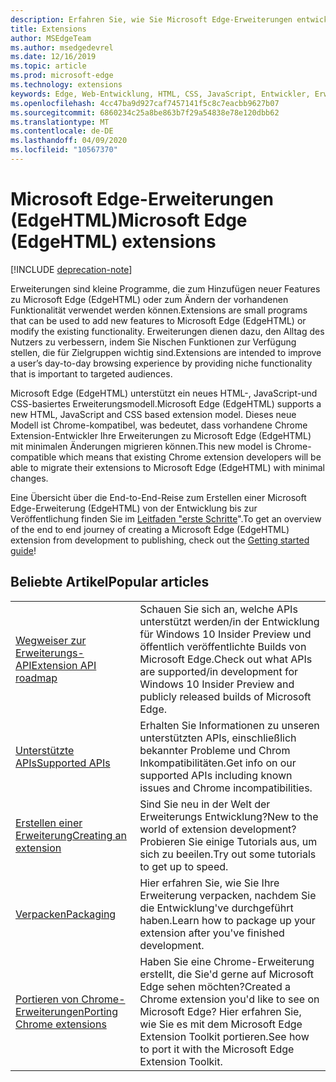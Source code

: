 ```yaml
---
description: Erfahren Sie, wie Sie Microsoft Edge-Erweiterungen entwickeln. Diese kleinen Programme können verwendet werden, um Microsoft Edge neue Funktionen hinzuzufügen oder vorhandene Funktionen zu ändern.
title: Extensions
author: MSEdgeTeam
ms.author: msedgedevrel
ms.date: 12/16/2019
ms.topic: article
ms.prod: microsoft-edge
ms.technology: extensions
keywords: Edge, Web-Entwicklung, HTML, CSS, JavaScript, Entwickler, Erweiterungen
ms.openlocfilehash: 4cc47ba9d927caf7457141f5c8c7eacbb9627b07
ms.sourcegitcommit: 6860234c25a8be863b7f29a54838e78e120dbb62
ms.translationtype: MT
ms.contentlocale: de-DE
ms.lasthandoff: 04/09/2020
ms.locfileid: "10567370"
---
```

# <span data-ttu-id="77eaf-105">Microsoft Edge-Erweiterungen (EdgeHTML)</span><span class="sxs-lookup"><span data-stu-id="77eaf-105">Microsoft Edge (EdgeHTML) extensions</span></span>  

[!INCLUDE [deprecation-note](includes/deprecation-note.md)]  

<span data-ttu-id="77eaf-106">Erweiterungen sind kleine Programme, die zum Hinzufügen neuer Features zu Microsoft Edge (EdgeHTML) oder zum Ändern der vorhandenen Funktionalität verwendet werden können.</span><span class="sxs-lookup"><span data-stu-id="77eaf-106">Extensions are small programs that can be used to add new features to Microsoft Edge (EdgeHTML) or modify the existing functionality.</span></span> <span data-ttu-id="77eaf-107">Erweiterungen dienen dazu, den Alltag des Nutzers zu verbessern, indem Sie Nischen Funktionen zur Verfügung stellen, die für Zielgruppen wichtig sind.</span><span class="sxs-lookup"><span data-stu-id="77eaf-107">Extensions are intended to improve a user’s day-to-day browsing experience by providing niche functionality that is important to targeted audiences.</span></span>

<span data-ttu-id="77eaf-108">Microsoft Edge (EdgeHTML) unterstützt ein neues HTML-, JavaScript-und CSS-basiertes Erweiterungsmodell.</span><span class="sxs-lookup"><span data-stu-id="77eaf-108">Microsoft Edge (EdgeHTML) supports a new HTML, JavaScript and CSS based extension model.</span></span> <span data-ttu-id="77eaf-109">Dieses neue Modell ist Chrome-kompatibel, was bedeutet, dass vorhandene Chrome Extension-Entwickler Ihre Erweiterungen zu Microsoft Edge (EdgeHTML) mit minimalen Änderungen migrieren können.</span><span class="sxs-lookup"><span data-stu-id="77eaf-109">This new model is Chrome-compatible which means that existing Chrome extension developers will be able to migrate their extensions to Microsoft Edge (EdgeHTML) with minimal changes.</span></span>

<span data-ttu-id="77eaf-110">Eine Übersicht über die End-to-End-Reise zum Erstellen einer Microsoft Edge-Erweiterung (EdgeHTML) von der Entwicklung bis zur Veröffentlichung finden Sie im [Leitfaden "erste Schritte](./getting-started.md)".</span><span class="sxs-lookup"><span data-stu-id="77eaf-110">To get an overview of the end to end journey of creating a Microsoft Edge (EdgeHTML) extension from development to publishing, check out the [Getting started guide](./getting-started.md)!</span></span>


## <span data-ttu-id="77eaf-111">Beliebte Artikel</span><span class="sxs-lookup"><span data-stu-id="77eaf-111">Popular articles</span></span>

<table>
  <tr>
    <td><a href = "./api-support/extension-api-roadmap.md"><span data-ttu-id="77eaf-112">Wegweiser zur Erweiterungs-API</span><span class="sxs-lookup"><span data-stu-id="77eaf-112">Extension API roadmap</span></span></a></td>
    <td><span data-ttu-id="77eaf-113">Schauen Sie sich an, welche APIs unterstützt werden/in der Entwicklung für Windows 10 Insider Preview und öffentlich veröffentlichte Builds von Microsoft Edge.</span><span class="sxs-lookup"><span data-stu-id="77eaf-113">Check out what APIs are supported/in development for Windows 10 Insider Preview and publicly released builds of Microsoft Edge.</span></span></td></p>
<p>  </tr>
  <tr>
    <td><a href = "./api-support/supported-apis.md"><span data-ttu-id="77eaf-114">Unterstützte APIs</span><span class="sxs-lookup"><span data-stu-id="77eaf-114">Supported APIs</span></span></a></td>
    <td><span data-ttu-id="77eaf-115">Erhalten Sie Informationen zu unseren unterstützten APIs, einschließlich bekannter Probleme und Chrom Inkompatibilitäten.</span><span class="sxs-lookup"><span data-stu-id="77eaf-115">Get info on our supported APIs including known issues and Chrome incompatibilities.</span></span></td>

  </tr>
  <tr>
    <td><a href = "./guides/creating-an-extension.md"><span data-ttu-id="77eaf-116">Erstellen einer Erweiterung</span><span class="sxs-lookup"><span data-stu-id="77eaf-116">Creating an extension</span></span></a></td>
    <td><span data-ttu-id="77eaf-117">Sind Sie neu in der Welt der Erweiterungs Entwicklung?</span><span class="sxs-lookup"><span data-stu-id="77eaf-117">New to the world of extension development?</span></span> <span data-ttu-id="77eaf-118">Probieren Sie einige Tutorials aus, um sich zu beeilen.</span><span class="sxs-lookup"><span data-stu-id="77eaf-118">Try out some tutorials to get up to speed.</span></span></td>

  </tr>
  <tr>
    <td><a href = "./guides/packaging.md"><span data-ttu-id="77eaf-119">Verpacken</span><span class="sxs-lookup"><span data-stu-id="77eaf-119">Packaging</span></span></a></td>
    <td><span data-ttu-id="77eaf-120">Hier erfahren Sie, wie Sie Ihre Erweiterung verpacken, nachdem Sie die Entwicklung&#39;ve durchgeführt haben.</span><span class="sxs-lookup"><span data-stu-id="77eaf-120">Learn how to package up your extension after you&#39;ve finished development.</span></span></td>

  </tr>
  <tr>
    <td><a href = "./guides/porting-chrome-extensions.md"><span data-ttu-id="77eaf-121">Portieren von Chrome-Erweiterungen</span><span class="sxs-lookup"><span data-stu-id="77eaf-121">Porting Chrome extensions</span></span></a></td>
    <td><span data-ttu-id="77eaf-122">Haben Sie eine Chrome-Erweiterung erstellt, die Sie&#39;d gerne auf Microsoft Edge sehen möchten?</span><span class="sxs-lookup"><span data-stu-id="77eaf-122">Created a Chrome extension you&#39;d like to see on Microsoft Edge?</span></span> <span data-ttu-id="77eaf-123">Hier erfahren Sie, wie Sie es mit dem Microsoft Edge Extension Toolkit portieren.</span><span class="sxs-lookup"><span data-stu-id="77eaf-123">See how to port it with the Microsoft Edge Extension Toolkit.</span></span></td>

  </tr>
</table>

